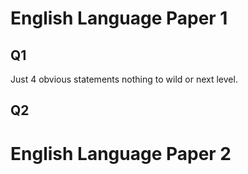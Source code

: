 # English Language Paper 1

## Q1

Just 4 obvious statements nothing to wild or next level.

## Q2

# English Language Paper 2
